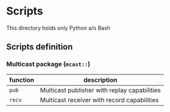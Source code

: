 # Scripts

This directory holds only Python a/o Bash 

## Scripts definition

### Multicast package (`mcast::`)

| function | description |
| --- | --- |
| `pub` | Multicast publisher with replay capabilities |
| `recv` | Multicast receiver with record capabilities |


